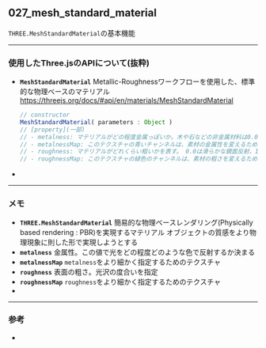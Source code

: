 ## 027_mesh_standard_material

``THREE.MeshStandardMaterial``の基本機能

---
### 使用したThree.jsのAPIについて(抜粋)

- **``MeshStandardMaterial``**
  Metallic-Roughnessワークフローを使用した、標準的な物理ベースのマテリアル
  https://threejs.org/docs/#api/en/materials/MeshStandardMaterial

  ```javascript
  // constructor
  MeshStandardMaterial( parameters : Object )
  // [property](一部)
  // - metalness: マテリアルがどの程度金属っぽいか。木や石などの非金属材料は0.0を使用し、金属使用は1.0を使用し、間には何もない（通常）。デフォルトは0.5
  // - metalnessMap: このテクスチャの青いチャンネルは、素材の金属性を変えるために使用
  // - roughness: マテリアルがどれくらい粗いかを表す。 0.0は滑らかな鏡面反射、1.0は完全拡散を意味し、デフォルトは0.5。ラフネスマップも指定されている場合は、両方の値が乗算される
  // - roughnessMap: このテクスチャの緑色のチャンネルは、素材の粗さを変えるために使用
  ```



- 

---
### メモ

- **``THREE.MeshStandardMaterial``**
  簡易的な物理ベースレンダリング(Physically based rendering : PBR)を実現するマテリアル
  オブジェクトの質感をより物理現象に則した形で実現しようとする
- **``metalness``**
  金属性。この値で光をどの程度どのような色で反射するか決まる
- **``metalnessMap``**
  ``metalness``をより細かく指定するためのテクスチャ
- **``roughness``**
  表面の粗さ。光沢の度合いを指定
- **``roughnessMap``**
  ``roughness``をより細かく指定するためのテクスチャ
- 

------

### 参考

- 
